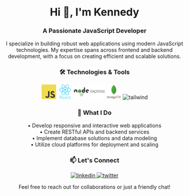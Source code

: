 <h1 align="center">Hi 👋, I'm Kennedy</h1>
<h3 align="center">A Passionate JavaScript Developer</h3>

<p align="center">
  I specialize in building robust web applications using modern JavaScript technologies. 
  My expertise spans across frontend and backend development, with a focus on creating 
  efficient and scalable solutions.
</p>

<h3 align="center">🛠 Technologies & Tools</h3>

<p align="center">
  <img src="https://raw.githubusercontent.com/devicons/devicon/master/icons/javascript/javascript-original.svg" alt="javascript" width="40" height="40"/>
  <img src="https://raw.githubusercontent.com/devicons/devicon/master/icons/react/react-original-wordmark.svg" alt="react" width="40" height="40"/>
  <img src="https://raw.githubusercontent.com/devicons/devicon/master/icons/nodejs/nodejs-original-wordmark.svg" alt="nodejs" width="40" height="40"/>
  <img src="https://raw.githubusercontent.com/devicons/devicon/master/icons/express/express-original-wordmark.svg" alt="express" width="40" height="40"/>
  <img src="https://raw.githubusercontent.com/devicons/devicon/master/icons/mongodb/mongodb-original-wordmark.svg" alt="mongodb" width="40" height="40"/>
  <img src="https://www.vectorlogo.zone/logos/tailwindcss/tailwindcss-icon.svg" alt="tailwind" width="40" height="40"/>
</p>

<h3 align="center">🚀 What I Do</h3>

<p align="center">
  • Develop responsive and interactive web applications<br>
  • Create RESTful APIs and backend services<br>
  • Implement database solutions and data modeling<br>
  • Utilize cloud platforms for deployment and scaling
</p>

<h3 align="center">📫 Let's Connect</h3>

<p align="center">
  <a href="https://linkedin.com/in/yourusername" target="_blank">
    <img src="https://raw.githubusercontent.com/rahuldkjain/github-profile-readme-generator/master/src/images/icons/Social/linked-in-alt.svg" alt="linkedin" height="30" width="40" />
  </a>
  <a href="https://twitter.com/yourusername" target="_blank">
    <img src="https://raw.githubusercontent.com/rahuldkjain/github-profile-readme-generator/master/src/images/icons/Social/twitter.svg" alt="twitter" height="30" width="40" />
  </a>
</p>

<p align="center">
  Feel free to reach out for collaborations or just a friendly chat!
</p>

